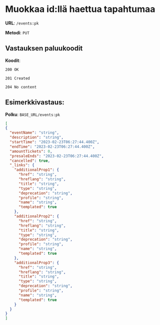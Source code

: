 # Muokkaa id:llä haettua tapahtumaa

**URL**: `/events:pk`

**Metodi**: `PUT`

## Vastauksen paluukoodit

**Koodit**: 

`200 OK`

`201 Created`

`204 No content`


## Esimerkkivastaus:

**Polku**: `BASE_URL/events:pk`

```json
[
{
  "eventName": "string",
  "description": "string",
  "startTime": "2023-02-23T06:27:44.400Z",
  "endTime": "2023-02-23T06:27:44.400Z",
  "amountTickets": 0,
  "presaleEnds": "2023-02-23T06:27:44.400Z",
  "cancelled": true,
  "_links": {
    "additionalProp1": {
      "href": "string",
      "hreflang": "string",
      "title": "string",
      "type": "string",
      "deprecation": "string",
      "profile": "string",
      "name": "string",
      "templated": true
    },
    "additionalProp2": {
      "href": "string",
      "hreflang": "string",
      "title": "string",
      "type": "string",
      "deprecation": "string",
      "profile": "string",
      "name": "string",
      "templated": true
    },
    "additionalProp3": {
      "href": "string",
      "hreflang": "string",
      "title": "string",
      "type": "string",
      "deprecation": "string",
      "profile": "string",
      "name": "string",
      "templated": true
    }
  }
}
]
```
